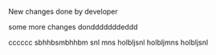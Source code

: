 New changes done by developer

some more changes dondddddddeddd


cccccc
sbhhbsmbhhbm
snl
mns
holbljsnl
holbljmns
holbljsnl
